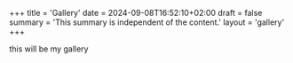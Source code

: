 +++
title = 'Gallery'
date = 2024-09-08T16:52:10+02:00
draft = false
summary =  'This summary is independent of the content.'
layout = 'gallery'
+++

this will be my gallery
